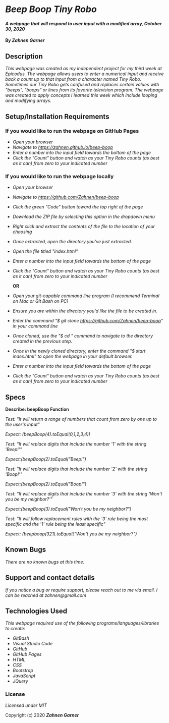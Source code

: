 # _Beep Boop Tiny Robo_

#### _A webpage that will respond to user input with a modified array, October 30, 2020_

#### By _**Zahnen Garner**_

## Description

_This webpage was created as my independent project for my third week at Epicodus. The webpage allows users to enter a numerical input and receive back a count up to that input from a character named Tiny Robo. Sometimes our Tiny Robo gets confused and replaces certain values with "beeps", "boops" or lines from its favorite television program. The webpage was created to apply concepts I learned this week which include looping and modifying arrays._

## Setup/Installation Requirements

### If you would like to run the webpage on GitHub Pages
* _Open your browser_
* _Navigate to https://zahnen.github.io/beep-boop_
* _Enter a number into the input field towards the bottom of the page_
* _Click the "Count" button and watch as your Tiny Robo counts (as best as it can) from zero to your indicated number_

### If you would like to run the webpage locally
* _Open your browser_
* _Navigate to https://github.com/Zahnen/beep-boop_
* _Click the green "Code" button toward the top right of the page_
* _Download the ZIP file by selecting this option in the dropdown menu_
* _Right click and extract the contents of the file to the location of your choosing_
* _Once extracted, open the directory you've just extracted._
* _Open the file titled "index.html"_
* _Enter a number into the input field towards the bottom of the page_
* _Click the "Count" button and watch as your Tiny Robo counts (as best as it can) from zero to your indicated number_

  **OR**

* _Open your git-capable command line program (I recommend Terminal on Mac or Git Bash on PC)_
* _Ensure you are within the directory you'd like the file to be created in._
* _Enter the command "$ git clone https://github.com/Zahnen/beep-boop" in your command line_
* _Once cloned, use the "$ cd " command to navigate to the directory created in the previous step._
* _Once in the newly cloned directory, enter the command "$ start index.html" to open the webpage in your default browser._
* _Enter a number into the input field towards the bottom of the page_
* _Click the "Count" button and watch as your Tiny Robo counts (as best as it can) from zero to your indicated number_

## Specs

**Describe: beepBoop Function**

_Test: "It will return a range of numbers that count from zero by one up to the user's input"_

_Expect: (beepBoop(4).toEqual(0,1,2,3,4))_

_Test: "It will replace digits that include the number '1' with the string 'Beep!'"_

_Expect:(beepBoop(2).toEqual("Beep!")_

_Test: "It will replace digits that include the number '2' with the string 'Boop!'"_

_Expect:(beepBoop(2).toEqual("Boop!")_

_Test: "It will replace digits that include the number '3' with the string 'Won't you be my neighbor?'"_

_Expect:(beepBoop(3).toEqual("Won't you be my neighbor?")_

_Test: "It will follow replacement rules with the '3' rule being the most specific and the '1' rule being the least specific"_

_Expect: (beepboop(321).toEqual("Won't you be my neighbor?")_


## Known Bugs

_There are no known bugs at this time._

## Support and contact details

_If you notice a bug or require support, please reach out to me via email. I can be reached at zahnen@gmail.com_

## Technologies Used

_This webpage required use of the following programs/languages/libraries to create:_
* _GitBash_
* _Visual Studio Code_
* _GitHub_
* _GitHub Pages_
* _HTML_
* _CSS_
* _Bootstrap_
* _JavaScript_
* _JQuery_

### License

*Licensed under MIT*


Copyright (c) 2020 **_Zahnen Garner_**